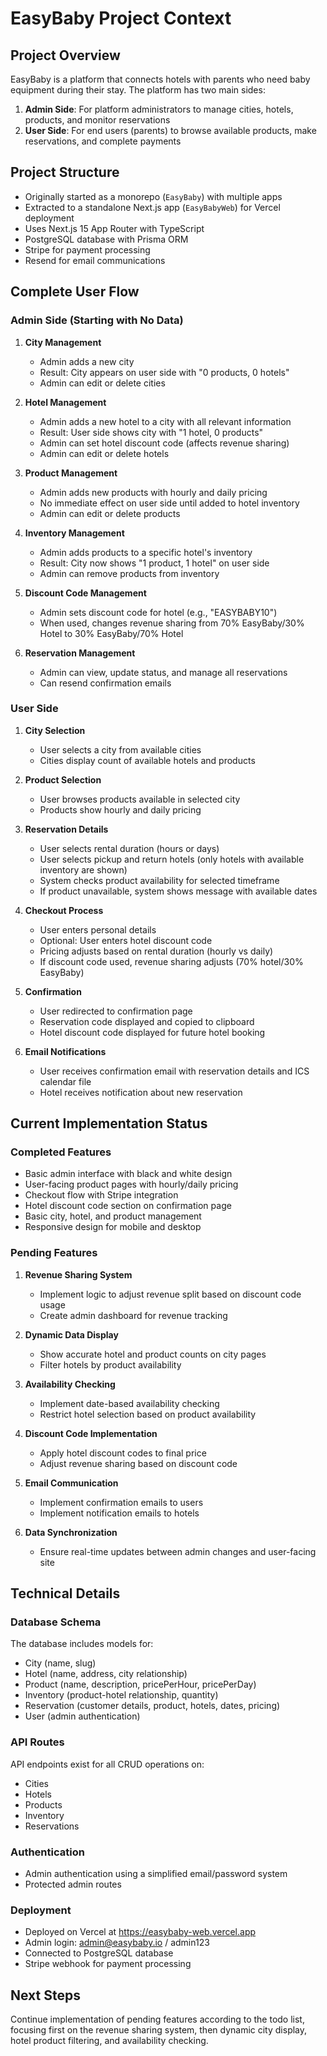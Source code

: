 # EasyBaby Project Context

## Project Overview
EasyBaby is a platform that connects hotels with parents who need baby equipment during their stay. The platform has two main sides:
1. **Admin Side**: For platform administrators to manage cities, hotels, products, and monitor reservations
2. **User Side**: For end users (parents) to browse available products, make reservations, and complete payments

## Project Structure
- Originally started as a monorepo (`EasyBaby`) with multiple apps
- Extracted to a standalone Next.js app (`EasyBabyWeb`) for Vercel deployment
- Uses Next.js 15 App Router with TypeScript
- PostgreSQL database with Prisma ORM
- Stripe for payment processing
- Resend for email communications

## Complete User Flow

### Admin Side (Starting with No Data)

1. **City Management**
   - Admin adds a new city
   - Result: City appears on user side with "0 products, 0 hotels"
   - Admin can edit or delete cities

2. **Hotel Management**
   - Admin adds a new hotel to a city with all relevant information
   - Result: User side shows city with "1 hotel, 0 products"
   - Admin can set hotel discount code (affects revenue sharing)
   - Admin can edit or delete hotels

3. **Product Management**
   - Admin adds new products with hourly and daily pricing
   - No immediate effect on user side until added to hotel inventory
   - Admin can edit or delete products

4. **Inventory Management**
   - Admin adds products to a specific hotel's inventory
   - Result: City now shows "1 product, 1 hotel" on user side
   - Admin can remove products from inventory

5. **Discount Code Management**
   - Admin sets discount code for hotel (e.g., "EASYBABY10")
   - When used, changes revenue sharing from 70% EasyBaby/30% Hotel to 30% EasyBaby/70% Hotel

6. **Reservation Management**
   - Admin can view, update status, and manage all reservations
   - Can resend confirmation emails

### User Side

1. **City Selection**
   - User selects a city from available cities
   - Cities display count of available hotels and products

2. **Product Selection**
   - User browses products available in selected city
   - Products show hourly and daily pricing

3. **Reservation Details**
   - User selects rental duration (hours or days)
   - User selects pickup and return hotels (only hotels with available inventory are shown)
   - System checks product availability for selected timeframe
   - If product unavailable, system shows message with available dates

4. **Checkout Process**
   - User enters personal details
   - Optional: User enters hotel discount code
   - Pricing adjusts based on rental duration (hourly vs daily)
   - If discount code used, revenue sharing adjusts (70% hotel/30% EasyBaby)

5. **Confirmation**
   - User redirected to confirmation page
   - Reservation code displayed and copied to clipboard
   - Hotel discount code displayed for future hotel booking

6. **Email Notifications**
   - User receives confirmation email with reservation details and ICS calendar file
   - Hotel receives notification about new reservation

## Current Implementation Status

### Completed Features
- Basic admin interface with black and white design
- User-facing product pages with hourly/daily pricing
- Checkout flow with Stripe integration
- Hotel discount code section on confirmation page
- Basic city, hotel, and product management
- Responsive design for mobile and desktop

### Pending Features
1. **Revenue Sharing System**
   - Implement logic to adjust revenue split based on discount code usage
   - Create admin dashboard for revenue tracking

2. **Dynamic Data Display**
   - Show accurate hotel and product counts on city pages
   - Filter hotels by product availability

3. **Availability Checking**
   - Implement date-based availability checking
   - Restrict hotel selection based on product availability

4. **Discount Code Implementation**
   - Apply hotel discount codes to final price
   - Adjust revenue sharing based on discount code

5. **Email Communication**
   - Implement confirmation emails to users
   - Implement notification emails to hotels

6. **Data Synchronization**
   - Ensure real-time updates between admin changes and user-facing site

## Technical Details

### Database Schema
The database includes models for:
- City (name, slug)
- Hotel (name, address, city relationship)
- Product (name, description, pricePerHour, pricePerDay)
- Inventory (product-hotel relationship, quantity)
- Reservation (customer details, product, hotels, dates, pricing)
- User (admin authentication)

### API Routes
API endpoints exist for all CRUD operations on:
- Cities
- Hotels
- Products
- Inventory
- Reservations

### Authentication
- Admin authentication using a simplified email/password system
- Protected admin routes

### Deployment
- Deployed on Vercel at https://easybaby-web.vercel.app
- Admin login: admin@easybaby.io / admin123
- Connected to PostgreSQL database
- Stripe webhook for payment processing

## Next Steps
Continue implementation of pending features according to the todo list, focusing first on the revenue sharing system, then dynamic city display, hotel product filtering, and availability checking.
